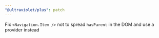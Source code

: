 ```yaml
---
"@ultraviolet/plus": patch
---
```


Fix `<Navigation.Item />` not to spread `hasParent` in the DOM and use a provider instead
